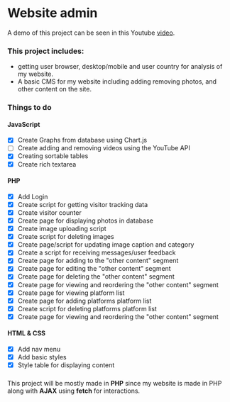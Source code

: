 # Website admin

A demo of this project can be seen in this Youtube [video](https://www.youtube.com/watch?v=x9haKLBGqYA).

### This project includes:

- getting user browser, desktop/mobile and user country for analysis of my website.
- A basic CMS for my website including adding removing photos, and other content on the site.

### Things to do

#### JavaScript

- [x] Create Graphs from database using Chart.js
- [ ] Create adding and removing videos using the YouTube API
- [x] Creating sortable tables
- [x] Create rich textarea

#### PHP

- [x] Add Login
- [x] Create script for getting visitor tracking data
- [x] Create visitor counter
- [x] Create page for displaying photos in database
- [x] Create image uploading script
- [x] Create script for deleting images
- [x] Create page/script for updating image caption and category
- [x] Create a script for receiving messages/user feedback
- [x] Create page for adding to the "other content" segment
- [x] Create page for editing the "other content" segment
- [x] Create page for deleting the "other content" segment
- [x] Create page for viewing and reordering the "other content" segment
- [x] Create page for viewing platform list
- [x] Create page for adding platforms platform list
- [x] Create script for deleting platforms platform list
- [x] Create page for viewing and reordering the "other content" segment

#### HTML & CSS

- [x] Add nav menu
- [x] Add basic styles
- [x] Style table for displaying content

###

This project will be mostly made in **PHP** since my website is made in PHP along with **AJAX** using **fetch** for interactions.
